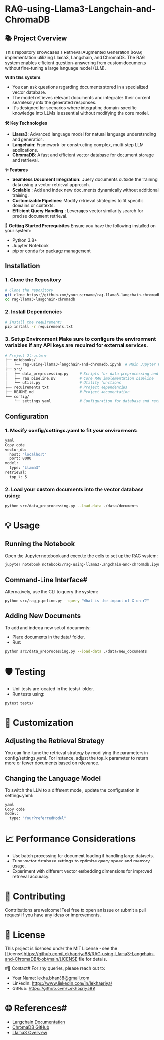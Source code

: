 # RAG-using-Llama3-Langchain-and-ChromaDB
## 📚 Project Overview
This repository showcases a Retrieval Augmented Generation (RAG) implementation utilizing Llama3, Langchain, and ChromaDB. The RAG system enables efficient question-answering from custom documents without fine-tuning a large language model (LLM).

**With this system:**

* You can ask questions regarding documents stored in a specialized vector database.
* The model retrieves relevant documents and integrates their content seamlessly into the generated responses.
* It's designed for scenarios where integrating domain-specific knowledge into LLMs is essential without modifying the core model.

**🛠️ Key Technologies**
* **Llama3**: Advanced language model for natural language understanding and generation.
* **Langchain**: Framework for constructing complex, multi-step LLM applications.
* **ChromaDB**: A fast and efficient vector database for document storage and retrieval.

**✨ Features**
* **Seamless Document Integration**: Query documents outside the training data using a vector retrieval approach.
* **Scalable** : Add and index new documents dynamically without additional training.
* **Customizable Pipelines**: Modify retrieval strategies to fit specific domains or contexts.
* **Efficient Query Handling** : Leverages vector similarity search for precise document retrieval.

**🚀 Getting Started**
**Prerequisites**
Ensure you have the following installed on your system:

* Python 3.8+
* Jupyter Notebook
* pip or conda for package management
  
## Installation

### 1. Clone the Repository

```bash
# Clone the repository
git clone https://github.com/yourusername/rag-llama3-langchain-chromadb.git
cd rag-llama3-langchain-chromadb
```

### 2. Install Dependencies

```bash
# Install the requirements
pip install -r requirements.txt
```

### 3. Setup Environment Make sure to configure the environment variables if any API keys are required for external services.

```bash
# Project Structure
├── notebooks/
│   └── rag-using-llama3-langchain-and-chromadb.ipynb  # Main Jupyter Notebook for the project
├── src/
│   ├── data_preprocessing.py     # Scripts for data preprocessing and vectorization
│   ├── rag_pipeline.py           # Core RAG implementation pipeline
│   └── utils.py                  # Utility functions
├── requirements.txt              # Project dependencies
├── README.md                     # Project documentation
└── config/
    └── settings.yaml             # Configuration for database and retrieval parameters
```

## Configuration
### 1. Modify config/settings.yaml to fit your environment:

```bash
yaml
Copy code
vector_db:
  host: "localhost"
  port: 8000
model:
  type: "Llama3"
retrieval:
  top_k: 5
```

### 2. Load your custom documents into the vector database using:

```bash
python src/data_preprocessing.py --load-data ./data/documents
```

# 💡 Usage
## Running the Notebook
Open the Jupyter notebook and execute the cells to set up the RAG system:

```bash
jupyter notebook notebooks/rag-using-llama3-langchain-and-chromadb.ipynb
```

## Command-Line Interface#
Alternatively, use the CLI to query the system:

```bash
python src/rag_pipeline.py --query "What is the impact of X on Y?"
```

## Adding New Documents
To add and index a new set of documents:
* Place documents in the data/ folder.
* Run:

```bash
python src/data_preprocessing.py --load-data ./data/new_documents
```

# 🛡️ Testing
* Unit tests are located in the tests/ folder.
* Run tests using:

```bash
pytest tests/
```

# 🔧 Customization
## Adjusting the Retrieval Strategy
You can fine-tune the retrieval strategy by modifying the parameters in config/settings.yaml. For instance, adjust the top_k parameter to return more or fewer documents based on relevance.

## Changing the Language Model
To switch the LLM to a different model, update the configuration in settings.yaml:

```bash
yaml
Copy code
model:
  type: "YourPreferredModel"
```

# 📈 Performance Considerations
* Use batch processing for document loading if handling large datasets.
* Tune vector database settings to optimize query speed and memory usage.
* Experiment with different vector embedding dimensions for improved retrieval accuracy.

# 🤝 Contributing
Contributions are welcome! Feel free to open an issue or submit a pull request if you have any ideas or improvements.

# 📄 License
This project is licensed under the MIT License - see the [License]https://github.com/Lekhapriya88/RAG-using-Llama3-Langchain-and-ChromaDB/blob/main/LICENSE file for details.

#📧 Contact#
For any queries, please reach out to:
* Your Name: lekha.bhan88@gmail.com
* LinkedIn: https://www.linkedin.com/in/lekhapriya/
* GitHub: https://github.com/Lekhapriya88

# 🌐 References#
- [Langchain Documentation](https://langchain.com/docs)
- [ChromaDB GitHub](https://github.com/chromadb)
- [Llama3 Overview](https://llama3.com)
